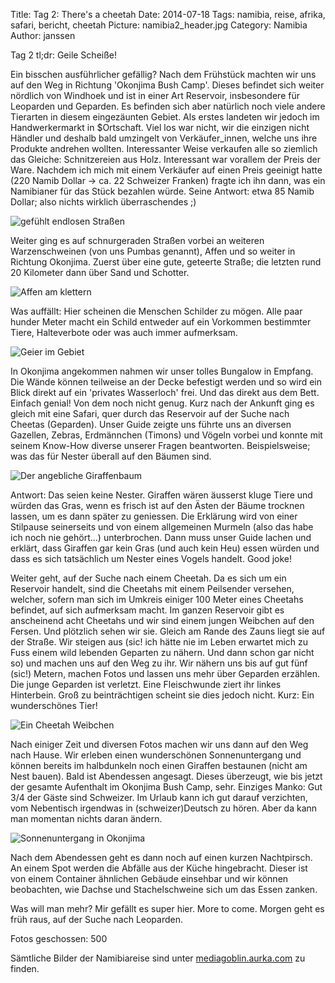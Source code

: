 Title: Tag 2: There's a cheetah
Date: 2014-07-18
Tags: namibia, reise, afrika, safari, bericht, cheetah
Picture: namibia2_header.jpg
Category: Namibia
Author: janssen

Tag 2 tl;dr: Geile Scheiße!

Ein bisschen ausführlicher gefällig? Nach dem Frühstück machten wir uns auf den Weg in Richtung 'Okonjima Bush Camp'. Dieses befindet sich weiter nördlich von Windhoek und ist in einer Art Reservoir, insbesondere für Leoparden und Geparden. Es befinden sich aber natürlich noch viele andere Tierarten in diesem eingezäunten Gebiet. Als erstes landeten wir jedoch im Handwerkermarkt in $Ortschaft. Viel los war nicht, wir die einzigen nicht Händler und deshalb bald umzingelt von Verkäufer_innen, welche uns ihre Produkte andrehen wollten. Interessanter Weise verkaufen alle so ziemlich das Gleiche: Schnitzereien aus Holz. Interessant war vorallem der Preis der Ware. Nachdem ich mich mit einem Verkäufer auf einen Preis geeinigt hatte (220 Namib Dollar -> ca. 22 Schweizer Franken) fragte ich ihn dann, was ein Namibianer für das Stück bezahlen würde. Seine Antwort: etwa 85 Namib Dollar; also nichts wirklich überraschendes ;)

![gefühlt endlosen Straßen](http://mediagoblin.aurka.com/mgoblin_media/media_entries/245/ABC1230.medium.jpg)

Weiter ging es auf schnurgeraden Straßen vorbei an weiteren Warzenschweinen (von uns Pumbas genannt), Affen und so weiter in Richtung Okonjima. Zuerst über eine gute, geteerte Straße; die letzten rund 20 Kilometer dann über Sand und Schotter.

![Affen am klettern](http://mediagoblin.aurka.com/mgoblin_media/media_entries/243/ABC1203.medium.jpg)

Was auffällt: Hier scheinen die Menschen Schilder zu mögen. Alle paar hunder Meter macht ein Schild entweder auf ein Vorkommen bestimmter Tiere, Halteverbote oder was auch immer aufmerksam.

![Geier im Gebiet](http://mediagoblin.aurka.com/mgoblin_media/media_entries/247/ABC1304.medium.jpg)

In Okonjima angekommen nahmen wir unser tolles Bungalow in Empfang. Die Wände können teilweise an der Decke befestigt werden und so wird ein Blick direkt auf ein 'privates Wasserloch' frei. Und das direkt aus dem Bett. Einfach genial! Von dem noch nicht genug. Kurz nach der Ankunft ging es gleich mit eine Safari, quer durch das Reservoir auf der Suche nach Cheetas (Geparden). Unser Guide zeigte uns führte uns an diversen Gazellen, Zebras, Erdmännchen (Timons) und Vögeln vorbei und konnte mit seinem Know-How diverse unserer Fragen beantworten. Beispielsweise; was das für Nester überall auf den Bäumen sind.

![Der angebliche Giraffenbaum](http://mediagoblin.aurka.com/mgoblin_media/media_entries/246/ABC1252_1.medium.jpg)

Antwort: Das seien keine Nester. Giraffen wären äusserst kluge Tiere und würden das Gras, wenn es frisch ist auf den Ästen der Bäume trocknen lassen, um es dann später zu geniessen. Die Erklärung wird von einer Stilpause seinerseits und von einem allgemeinen Murmeln (also das habe ich noch nie gehört...) unterbrochen. Dann muss unser Guide lachen und erklärt, dass Giraffen gar kein Gras (und auch kein Heu) essen würden und dass es sich tatsächlich um Nester eines Vogels handelt. Good joke!

Weiter geht, auf der Suche nach einem Cheetah. Da es sich um ein Reservoir handelt, sind die Cheetahs mit einem Peilsender versehen, welcher, sofern man sich im Umkreis einiger 100 Meter eines Cheetahs befindet, auf sich aufmerksam macht. Im ganzen Reservoir gibt es anscheinend acht Cheetahs und wir sind einem jungen Weibchen auf den Fersen. Und plötzlich sehen wir sie. Gleich am Rande des Zauns liegt sie auf der Straße. Wir steigen aus (sic! ich hätte nie im Leben erwartet mich zu Fuss einem wild lebenden Geparten zu nähern. Und dann schon gar nicht so) und machen uns auf den Weg zu ihr. Wir nähern uns bis auf gut fünf (sic!) Metern, machen Fotos und lassen uns mehr über Geparden erzählen. Die junge Geparden ist verletzt. Eine Fleischwunde ziert ihr linkes Hinterbein. Groß zu beinträchtigen scheint sie dies jedoch nicht. Kurz: Ein wunderschönes Tier!

![Ein Cheetah Weibchen](http://mediagoblin.aurka.com/mgoblin_media/media_entries/250/ABC1523.medium.jpg)

Nach einiger Zeit und diversen Fotos machen wir uns dann auf den Weg nach Hause. Wir erleben einen wunderschönen Sonnenuntergang und können bereits im halbdunkeln noch einen Giraffen bestaunen (nicht am Nest bauen). Bald ist Abendessen angesagt. Dieses überzeugt, wie bis jetzt der gesamte Aufenthalt im Okonjima Bush Camp, sehr. Einziges Manko: Gut 3/4 der Gäste sind Schweizer. Im Urlaub kann ich gut darauf verzichten, vom Nebentisch irgendwas in (schweizer)Deutsch zu hören. Aber da kann man momentan nichts daran ändern.

![Sonnenuntergang in Okonjima](http://mediagoblin.aurka.com/mgoblin_media/media_entries/253/ABC1668.medium.jpg)

Nach dem Abendessen geht es dann noch auf einen kurzen Nachtpirsch. An einem Spot werden die Abfälle aus der Küche hingebracht. Dieser ist von einem Container ähnlichen Gebäude einsehbar und wir können beobachten, wie Dachse und Stachelschweine sich um das Essen zanken.

Was will man mehr? Mir gefällt es super hier. More to come. Morgen geht es früh raus, auf der Suche nach Leoparden.

Fotos geschossen: 500

Sämtliche Bilder der Namibiareise sind unter [mediagoblin.aurka.com](http://mediagoblin.aurka.com/mediagoblin/mg.fcgi/u/janssen/collection/namibia-2014/) zu finden.
